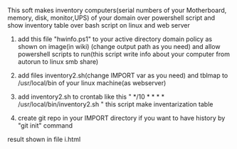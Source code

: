 

This soft makes inventory computers(serial numbers of your Motherboard, memory, disk, monitor,UPS) of your domain over powershell script and show inventory table over bash script on linux and web server




1) add this file "hwinfo.ps1" to your active directory domain policy
as shown on image(in wiki) (change output path as you need) and allow powershell scripts to run(this script write info about your computer  from autorun to linux smb share)

2) add files inventory2.sh(change IMPORT var as you need) and tblmap to /usr/local/bin of your linux machine(as webserver)

3) add inventory2.sh to crontab like this 
" */10    *       *       *       *       /usr/local/bin/inventory2.sh "
this script make inventarization table

4) create git repo in your IMPORT directory if you want to have history by "git init" command


result shown in file i.html
